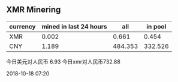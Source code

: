 ## XMR Minering

|currency|mined in last 24 hours|all|in pool|
|---|---|---|---|
|XMR|0.002|0.661|0.454|
|CNY|1.189|484.353|332.526|

今日美元对人民币 6.93	今日xmr对人民币732.88


2018-10-18 07:20